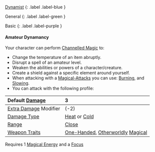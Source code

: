 
[Dynamist](Game/Dynamist)
{: .label .label-blue }

General
{: .label .label-green }

Basic
{: .label .label-purple }
#### Amateur Dynamancy
Your character can perform [Channelled Magic](Magic#Channelled%20Magic) to:

- Change the temperature of an item abruptly.
- Disrupt a spell of an amateur level.
- Weaken the abilities or powers of a character/creature.
- Create a shield against a specific element around yourself.
- When attacking with a [Magical-Attacks](Game/Core/Magical-Attacks) you can use: [Burning](Game/Core/Magical-Attacks#Burning), and [Slowing](Game/Core/Magical-Attacks#Slowing).
- You can attack with the following profile:

| Default [Damage](Game/Core/Weapons#Damage)                | 3                                                                                                                            |
| :-------------------------------------------------------- | :--------------------------------------------------------------------------------------------------------------------------- |
| [Extra Damage](Game/Core/Attacks#Extra%20Damage) Modifier | (-2)                                                                                                                         |
| [Damage Type](Core/Weapons#Damage%20Type)                 | [Heat](Game/Core/Injury#Heat) or [Cold](Game/Core/Injury#Cold)                                                               |
| [Range](Core/Weapons#Range)                               | [Close](Game/Core/Movement#Close)                                                                                            |
| [Weapon Traits](Core/Weapon-Traits)                       | [One-Handed](Game/Core/Blocks/One-Handed), [Otherworldly](Game/Core/Blocks/Otherworldly) [Magical](Game/Core/Blocks/Magical) |


Requires 1 [Magical Energy](Magic#Magical%20Energy) and a [Focus](Example-Gear#Focus)
